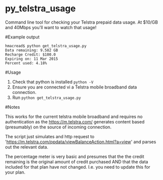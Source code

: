 py_telstra_usage
================

Command line tool for checking your Telstra prepaid data usage.  At $10/GB and 40Mbps you'll want to watch that usage!

#Example output

```
hmacread$ python get_telstra_usage.py 
Data remaining: 9.582 GB
Recharge Credit: $100.0
Expiring on: 11 Mar 2015
Percent used: 4.18%
```
#Usage

1. Check that python is installed `python -V`
2. Ensure you are connected vi a Telstra mobile broadband data connection.
3. Run `python get_telstra_usage.py`

#Notes

This works for the current telstra mobile broadband and requires no authentication as the https://m.telstra.com/ generates content based (presumably) on the source of incoming connection.

The script just simulates and http request to 'https://m.telstra.com/ppdata/viewBalanceAction.html?a=view' and parses out the relevant data.

The percentage meter is very basic and presumes that the the credit remaining is the original amount of credit purchased AND that the data included for that plan have not changed. I.e. you need to update this for your plan.